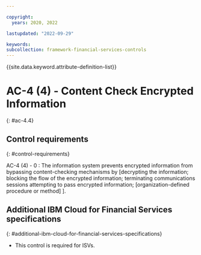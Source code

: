 ```yaml
---

copyright:
  years: 2020, 2022

lastupdated: "2022-09-29"

keywords: 
subcollection: framework-financial-services-controls
---
```


{{site.data.keyword.attribute-definition-list}}

               
# AC-4 (4) - Content Check Encrypted Information
{: #ac-4.4}

## Control requirements
{: #control-requirements}

AC-4 (4) - 0
    : The information system prevents encrypted information from bypassing content-checking mechanisms by [decrypting the information; blocking the flow of the encrypted information; terminating communications sessions attempting to pass encrypted information;  [organization-defined procedure or method] ].

## Additional IBM Cloud for Financial Services specifications
{: #additional-ibm-cloud-for-financial-services-specifications}

- This control is required for ISVs.



